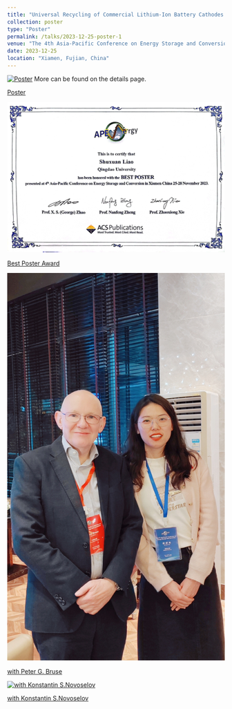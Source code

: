 ```yaml
---
title: "Universal Recycling of Commercial Lithium-Ion Battery Cathodes through Space Charge Construction"
collection: poster
type: "Poster"
permalink: /talks/2023-12-25-poster-1
venue: "The 4th Asia-Pacific Conference on Energy Storage and Conversion"
date: 2023-12-25
location: "Xiamen, Fujian, China"
---
```


[![Poster](/assets/20231225Xiamen/poster-2023.jpg)](/assets/20231225Xiamen/poster-2023.jpg) More can be found on the details page.

[Poster](/assets/20231225Xiamen/poster-2023.jpg)

[![Best Poster Award](/assets/20231225Xiamen/bestposter.jpg)](/assets/20231225Xiamen/bestposter.jpg)

[Best Poster Award](/assets/20231225Xiamen/bestposter.jpg)

[![with Peter G. Bruse](/assets/20231225Xiamen/withpeter.jpg)](/assets/20231225Xiamen/withpeter.jpg)

[with Peter G. Bruse](/assets/20231225Xiamen/withpeter.jpg)

[![with Konstantin S.Novoselov](/assets/20231225Xiamen/p2.jpg)](/assets/20231225Xiamen/p2.jpg)

[with Konstantin S.Novoselov](/assets/20231225Xiamen/p2.jpg)

